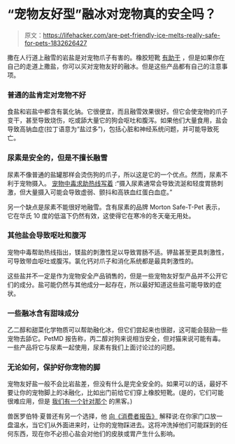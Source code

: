 # “宠物友好型”融冰对宠物真的安全吗？

> 原文：<https://lifehacker.com/are-pet-friendly-ice-melts-really-safe-for-pets-1832626427>

撒在人行道上融雪的岩盐是对宠物爪子有害的。橡胶短靴 [有助于](https://lifehacker.com/how-to-get-rubber-booties-on-your-dog-1821778886) ，但是如果你在自己的走道上撒盐，你可以买对宠物友好的融冰。但是这些产品都有自己的注意事项。



### 普通的盐肯定对宠物不好

食盐和岩盐中都含有氯化钠。它很便宜，而且融雪效果很好。但它会使宠物的爪子变干，甚至导致烧伤，吃或舔大量它的狗会呕吐和腹泻。如果他们大量食用，盐会导致高钠血症(拉丁语意为“盐过多”)，包括心脏和神经系统问题，并可能导致死亡。

### 尿素是安全的，但是不擅长融雪

尿素不像普通的盐罐那样会烫伤狗的爪子，所以这是它的一个优点。然而，尿素不利于宠物摄入。 [宠物中毒求助热线写着](https://www.petpoisonhelpline.com/uncategorized/really-safe-ice-melt/) :“摄入尿素通常会导致流涎和轻度胃肠刺激，但大量摄入可能会导致虚弱、颤抖和高铁血红蛋白血症。”

另一个缺点是尿素不能很好地融雪。含有尿素的品牌 Morton Safe-T-Pet 表示，它在华氏 10 度的低温下仍然有效，这使得它在寒冷的冬天毫无用处。

### 其他盐会导致呕吐和腹泻

宠物中毒帮助热线指出，镁盐的刺激性足以导致胃肠不适。钾盐甚至更具刺激性，可导致带血呕吐或腹泻。氯化钙对爪子和消化系统都是最具刺激性的。

这些盐并不一定是作为宠物安全产品销售的，但是一些宠物友好型产品并不公开它们的成分。盐可能仍然与其他成分一起存在，所以最好知道这些盐可能导致的症状。

### 一些融冰含有甜味成分

乙二醇和甜菜化学物质可以帮助融化冰，但它们尝起来也很甜，这可能会鼓励一些宠物去舔它。PetMD 报告称，丙二醇对狗来说相当安全，但对猫来说可能有毒。一些产品将它与尿素一起使用，尿素有我们上面讨论过的问题。

### 无论如何，保护好你宠物的脚

宠物友好盐一般不会比岩盐差，但没有什么是完全安全的。如果可以的话，最好不要让你的宠物脚上的冰融化，比如出门前给它们穿上橡胶短靴。(是的，它们可能很难应用，但是 [我们有一个针对那个](https://lifehacker.com/how-to-get-rubber-booties-on-your-dog-1821778886) 的黑客。)

兽医罗伯特·夏普还有另一个选择，他 [向《消费者报告》](https://www.consumerreports.org/exterior-maintenance-repairs/best-ice-melt-how-to-use-ice-melt/) 解释说:在你家门口放一盘温水，当它们从外面进来时，让你的宠物踩进去。这将冲洗掉他们可能踩到的任何东西，现在你不必担心盐会对他们的皮肤或胃产生什么影响。